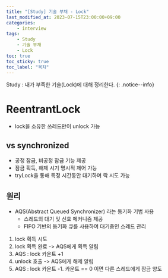 ```yaml
---
title: "[Study] 기술 부채 - Lock"
last_modified_at: 2023-07-15T23:00:00+09:00
categories:
    - interview
tags:
    - Study
    - 기술 부채
    - Lock
toc: true
toc_sticky: true
toc_label: "목차"
---
```


Study : 내가 부족한 기술(Lock)에 대해 정리한다.
{: .notice--info}

# ReentrantLock

- lock을 소유한 쓰레드만이 unlock 가능

## vs synchronized

- 공정 잠금, 비공정 잠금 기능 제공
- 잠금 획득, 해제 시기 명시적 제어 가능
- tryLock을 통해 특정 시간동안 대기하며 락 시도 가능

## 원리

- AQS(Abstract Queued Synchronizer) 라는 동기화 기법 사용
  - 스레드의 대기 및 신호 메커니즘 제공
  - FIFO 기반의 동기화 큐를 사용하여 대기중인 스레드 관리

1. lock 획득 시도
2. lock 획득 완료 -> AQS에게 획득 알림
3. AQS : lock 카운트 +1
4. unlock 호출 -> AQS에게 해제 알림
5. AQS : lock 카운트 -1. 카운트 == 0 이면 다른 스레드에게 잠금 양도
